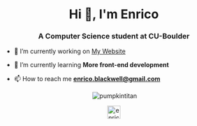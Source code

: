 <h1 align="center">Hi 👋, I'm Enrico</h1>
<h3 align="center">A Computer Science student at CU-Boulder</h3>

- 🔭 I’m currently working on [My Website](https://enricoblackwell.com)

- 🌱 I’m currently learning **More front-end development**

- 📫 How to reach me [**enrico.blackwell@gmail.com**](mailto:enrico.blackwell@gmail.com)

<p align="center">&nbsp;<img align="center" src="https://github-readme-stats-three-murex.vercel.app/api?username=pumpkintitan&count_private=true&show_icons=true&theme=vue-dark&include_all_commits=true" alt="pumpkintitan" /></p>

<p align="center">
<a href="https://linkedin.com/in/enrico-blackwell-ab5677168" target="blank"><img align="center" src="https://cdn.jsdelivr.net/npm/simple-icons@3.0.1/icons/linkedin.svg" alt="enrico-blackwell-ab5677168" height="30" width="30" /></a>
</p>
